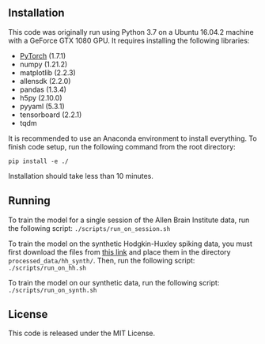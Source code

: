 ## Installation

This code was originally run using Python 3.7 on a Ubuntu 16.04.2 machine with a GeForce GTX 1080 GPU. It requires installing the following libraries:
- [PyTorch](https://pytorch.org/get-started/previous-versions/) (1.7.1)
- numpy (1.21.2)
- matplotlib (2.2.3)
- allensdk (2.2.0)
- pandas (1.3.4)
- h5py (2.10.0)
- pyyaml (5.3.1)
- tensorboard (2.2.1)
- tqdm

It is recommended to use an Anaconda environment to install everything.
To finish code setup, run the following command from the root directory:

`pip install -e ./`

Installation should take less than 10 minutes.

## Running
To train the model for a single session of the Allen Brain Institute data, run the following script:
`./scripts/run_on_session.sh`

To train the model on the synthetic Hodgkin-Huxley spiking data, you must first download the files from [this link](https://github.com/NII-Kobayashi/GLMCC/tree/master/simulation_data) and place them in the directory `processed_data/hh_synth/`. Then, run the following script:
`./scripts/run_on_hh.sh`

To train the model on our synthetic data, run the following script:
`./scripts/run_on_synth.sh`

## License
This code is released under the MIT License.